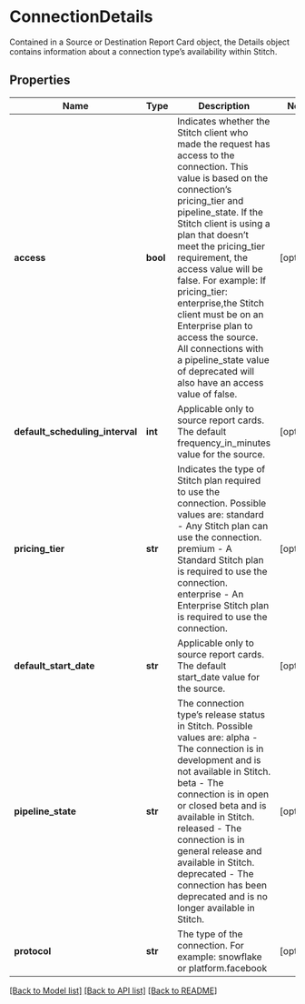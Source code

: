 # ConnectionDetails

Contained in a Source or Destination Report Card object, the Details object contains information about a connection type’s availability within Stitch. 
## Properties
Name | Type | Description | Notes
------------ | ------------- | ------------- | -------------
**access** | **bool** | Indicates whether the Stitch client who made the request has access to the connection. This value is based on the connection’s pricing_tier and pipeline_state. If the Stitch client is using a plan that doesn’t meet the pricing_tier requirement, the access value will be false. For example: If pricing_tier: enterprise,the Stitch client must be on an Enterprise plan to access the source. All connections with a pipeline_state value of deprecated will also have an access value of false.  | [optional] 
**default_scheduling_interval** | **int** | Applicable only to source report cards. The default frequency_in_minutes value for the source.  | [optional] 
**pricing_tier** | **str** | Indicates the type of Stitch plan required to use the connection. Possible values are: standard - Any Stitch plan can use the connection. premium - A Standard Stitch plan is required to use the connection. enterprise - An Enterprise Stitch plan is required to use the connection.  | [optional] 
**default_start_date** | **str** | Applicable only to source report cards. The default start_date value for the source.  | [optional] 
**pipeline_state** | **str** | The connection type’s release status in Stitch. Possible values are: alpha - The connection is in development and is not available in Stitch. beta - The connection is in open or closed beta and is available in Stitch. released - The connection is in general release and available in Stitch. deprecated - The connection has been deprecated and is no longer available in Stitch.  | [optional] 
**protocol** | **str** | The type of the connection. For example: snowflake or platform.facebook  | [optional] 

[[Back to Model list]](../README.md#documentation-for-models) [[Back to API list]](../README.md#documentation-for-api-endpoints) [[Back to README]](../README.md)


